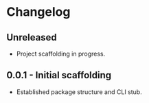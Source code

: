 # Changelog

## Unreleased
- Project scaffolding in progress.

## 0.0.1 - Initial scaffolding
- Established package structure and CLI stub.
